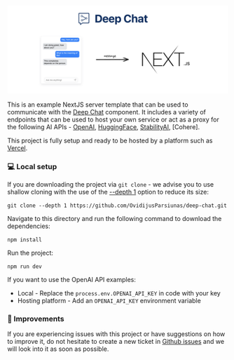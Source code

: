 ![Deep Chat](../../assets/readme/nextjs-connect.png)

This is an example NextJS server template that can be used to communicate with the [Deep Chat](https://www.npmjs.com/package/deep-chat) component. It includes a variety of endpoints that can be used to host your own service or act as a proxy for the following AI APIs - [OpenAI](https://openai.com/blog/openai-api), [HuggingFace](https://learn.microsoft.com/en-gb/azure/cognitive-services/), [StabilityAI](https://stability.ai/), [Cohere].

This project is fully setup and ready to be hosted by a platform such as [Vercel](https://vercel.com/).

### :computer: Local setup

If you are downloading the project via `git clone` - we advise you to use shallow cloning with the use of the [--depth 1](https://www.perforce.com/blog/vcs/git-beyond-basics-using-shallow-clones) option to reduce its size:

```
git clone --depth 1 https://github.com/OvidijusParsiunas/deep-chat.git
```

Navigate to this directory and run the following command to download the dependencies:

```
npm install
```

Run the project:

```
npm run dev
```

If you want to use the OpenAI API examples:

- Local - Replace the `process.env.OPENAI_API_KEY` in code with your key
- Hosting platform - Add an `OPENAI_API_KEY` environment variable

### :wrench: Improvements

If you are experiencing issues with this project or have suggestions on how to improve it, do not hesitate to create a new ticket in [Github issues](https://github.com/OvidijusParsiunas/deep-chat/issues) and we will look into it as soon as possible.
